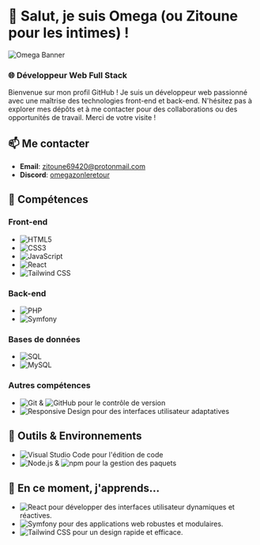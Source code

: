 # 👋 Salut, je suis Omega (ou Zitoune pour les intimes) !

![Omega Banner](https://i.imgur.com/TiUgqOk.jpeg)

### 🌐 Développeur Web Full Stack

Bienvenue sur mon profil GitHub ! Je suis un développeur web passionné avec une maîtrise des technologies front-end et back-end. N'hésitez pas à explorer mes dépôts et à me contacter pour des collaborations ou des opportunités de travail. Merci de votre visite !

## 📫 Me contacter
- **Email**: [zitoune69420@protonmail.com](mailto:zitoune69420@protonmail.com)
- **Discord**: [omegazonleretour](https://discordapp.com/users/1122447426570174555)

## 🚀 Compétences

### Front-end
- ![HTML5](https://img.shields.io/badge/HTML5-E34F26?style=flat&logo=html5&logoColor=white)
- ![CSS3](https://img.shields.io/badge/CSS3-1572B6?style=flat&logo=css3&logoColor=white)
- ![JavaScript](https://img.shields.io/badge/JavaScript-ES6%2B-F7DF1E?style=flat&logo=javascript&logoColor=black)
- ![React](https://img.shields.io/badge/React-61DAFB?style=flat&logo=react&logoColor=black)
- ![Tailwind CSS](https://img.shields.io/badge/Tailwind_CSS-38B2AC?style=flat&logo=tailwind-css&logoColor=white)

### Back-end
- ![PHP](https://img.shields.io/badge/PHP-777BB4?style=flat&logo=php&logoColor=white)
- ![Symfony](https://img.shields.io/badge/Symfony-000000?style=flat&logo=symfony&logoColor=white)

### Bases de données
- ![SQL](https://img.shields.io/badge/SQL-4479A1?style=flat&logo=sql&logoColor=white)
- ![MySQL](https://img.shields.io/badge/MySQL-4479A1?style=flat&logo=mysql&logoColor=white)

### Autres compétences
- ![Git](https://img.shields.io/badge/Git-F05032?style=flat&logo=git&logoColor=white) & ![GitHub](https://img.shields.io/badge/GitHub-181717?style=flat&logo=github&logoColor=white) pour le contrôle de version
- ![Responsive Design](https://img.shields.io/badge/Responsive_Design-51B7E0?style=flat&logo=responsive&logoColor=white) pour des interfaces utilisateur adaptatives

## 🔧 Outils & Environnements
- ![Visual Studio Code](https://img.shields.io/badge/Visual_Studio_Code-007ACC?style=flat&logo=visual-studio-code&logoColor=white) pour l'édition de code
- ![Node.js](https://img.shields.io/badge/Node.js-339933?style=flat&logo=nodedotjs&logoColor=white) & ![npm](https://img.shields.io/badge/npm-CB3837?style=flat&logo=npm&logoColor=white) pour la gestion des paquets

## 🌱 En ce moment, j'apprends...
- ![React](https://img.shields.io/badge/React-61DAFB?style=flat&logo=react&logoColor=black) pour développer des interfaces utilisateur dynamiques et réactives.
- ![Symfony](https://img.shields.io/badge/Symfony-000000?style=flat&logo=symfony&logoColor=white) pour des applications web robustes et modulaires.
- ![Tailwind CSS](https://img.shields.io/badge/Tailwind_CSS-38B2AC?style=flat&logo=tailwind-css&logoColor=white) pour un design rapide et efficace.
